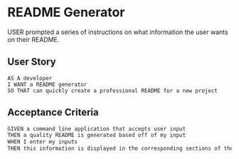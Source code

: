 # README Generator

USER prompted a series of instructions on what information the user wants on their README.

## User Story

```
AS A developer
I WANT a README generator
SO THAT can quickly create a professional README for a new project
```

## Acceptance Criteria

```md
GIVEN a command line application that accepts user input
THEN a quality README is generated based off of my input
WHEN I enter my inputs
THEN this information is displayed in the corresponding sections of the README
```
